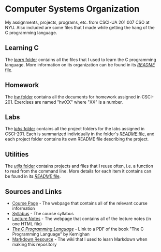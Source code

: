 # Computer Systems Organization
My assignments, projects, programs, etc. from CSCI-UA 201 007 CSO at NYU. Also included are some files that I made while getting the hang of the C programming language.  

<!-- ## Contents
* [Learning C](#learn)
* [Homework](#homework)
* [Labs](#labs)
* [Utilities](#utils)
* [Useful Sources and Links](#sources) -->

## Learning C <a name="learn"></a>
The [*learn* folder](learn/) contains all the files that I used to learn the C programming language. More information on its organization can be found in its [*README* file](learn/README.md).  

## Homework <a name="homework"></a>

The [*hw* folder](hw/) contains all the documents for homework assigned in CSCI-201. Exercises are named "hwXX" where "XX" is a number.  

## Labs <a name="labs"></a>

The [*labs* folder](labs/) contains all the project folders for the labs assigned in CSCI-201. Each is summarized individually in the folder's [*README* file](labs/README.md), and each project folder contains its own README file describing the project.  

## Utilities <a name="utils"></a>

The [*utils* folder](utils/) contains projects and files that I reuse often, i.e. a function to read from the command line. More details for each item it contains can be found in its [*README* file](utils/README.md).

## Sources and Links <a name="sources"></a>
* [Course Page][link1] - The webpage that contains all of the relevant course information
* [Syllabus](/Syllabus.md) - The course syllabus
* [Lecture Notes][link2] - The webpage that contains all of the lecture notes (in one HTML file)
* [*The C Programming Language*][link3] - Link to a PDF of the book "The C Programming Language" by Kernighan
* [Markdown Resource][link4] - The wiki that I used to learn Markdown when making this repository

[link1]: https://cs.nyu.edu/~gottlieb/courses/cso/
[link2]: https://cs.nyu.edu/~gottlieb/courses/cso/class-notes.html
[link3]: http://www.dipmat.univpm.it/~demeio/public/the_c_programming_language_2.pdf
[link4]: https://github.com/adam-p/markdown-here/wiki/Markdown-Cheatsheet
